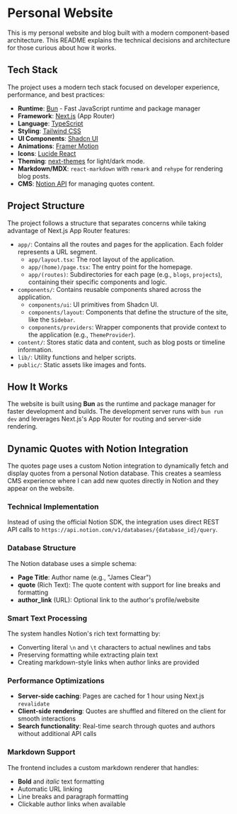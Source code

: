 # Personal Website

This is my personal website and blog built with a modern component-based architecture. This README explains the technical decisions and architecture for those curious about how it works.

## Tech Stack

The project uses a modern tech stack focused on developer experience, performance, and best practices:

-   **Runtime**: [Bun](https://bun.sh/) - Fast JavaScript runtime and package manager
-   **Framework**: [Next.js](https://nextjs.org/) (App Router)
-   **Language**: [TypeScript](https://www.typescriptlang.org/)
-   **Styling**: [Tailwind CSS](https://tailwindcss.com/)
-   **UI Components**: [Shadcn UI](https://ui.shadcn.com/)
-   **Animations**: [Framer Motion](https://www.framer.com/motion/)
-   **Icons**: [Lucide React](https://lucide.dev/)
-   **Theming**: [next-themes](https://github.com/pacocoursey/next-themes) for light/dark mode.
-   **Markdown/MDX**: `react-markdown` with `remark` and `rehype` for rendering blog posts.
-   **CMS**: [Notion API](https://developers.notion.com/) for managing quotes content.

## Project Structure

The project follows a structure that separates concerns while taking advantage of Next.js App Router features:

-   `app/`: Contains all the routes and pages for the application. Each folder represents a URL segment.
    -   `app/layout.tsx`: The root layout of the application.
    -   `app/(home)/page.tsx`: The entry point for the homepage.
    -   `app/(routes)`: Subdirectories for each page (e.g., `blogs`, `projects`), containing their specific components and logic.
-   `components/`: Contains reusable components shared across the application.
    -   `components/ui`: UI primitives from Shadcn UI.
    -   `components/layout`: Components that define the structure of the site, like the `Sidebar`.
    -   `components/providers`: Wrapper components that provide context to the application (e.g., `ThemeProvider`).
-   `content/`: Stores static data and content, such as blog posts or timeline information.
-   `lib/`: Utility functions and helper scripts.
-   `public/`: Static assets like images and fonts.

## How It Works

The website is built using **Bun** as the runtime and package manager for faster development and builds. The development server runs with `bun run dev` and leverages Next.js's App Router for routing and server-side rendering.

## Dynamic Quotes with Notion Integration

The quotes page uses a custom Notion integration to dynamically fetch and display quotes from a personal Notion database. This creates a seamless CMS experience where I can add new quotes directly in Notion and they appear on the website.

### Technical Implementation

Instead of using the official Notion SDK, the integration uses direct REST API calls to `https://api.notion.com/v1/databases/{database_id}/query`.

### Database Structure

The Notion database uses a simple schema:

- **Page Title**: Author name (e.g., "James Clear")
- **quote** (Rich Text): The quote content with support for line breaks and formatting
- **author_link** (URL): Optional link to the author's profile/website

### Smart Text Processing

The system handles Notion's rich text formatting by:
- Converting literal `\n` and `\t` characters to actual newlines and tabs
- Preserving formatting while extracting plain text
- Creating markdown-style links when author links are provided

### Performance Optimizations

- **Server-side caching**: Pages are cached for 1 hour using Next.js `revalidate`
- **Client-side rendering**: Quotes are shuffled and filtered on the client for smooth interactions
- **Search functionality**: Real-time search through quotes and authors without additional API calls

### Markdown Support

The frontend includes a custom markdown renderer that handles:
- **Bold** and *italic* text formatting
- Automatic URL linking
- Line breaks and paragraph formatting
- Clickable author links when available
